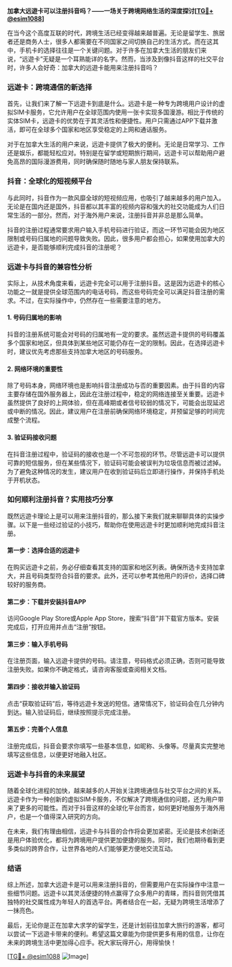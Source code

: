**加拿大远遊卡可以注册抖音吗？——一场关于跨境网络生活的深度探讨[[TG💪+ @esim1088](https://t.me/s/esim1088)]**

在当今这个高度互联的时代，跨境生活已经变得越来越普遍。无论是留学生、旅居者还是商务人士，很多人都需要在不同国家之间切换自己的生活方式。而在这其中，手机卡的选择往往是一个关键问题。对于许多在加拿大生活的朋友们来说，“远遊卡”无疑是一个耳熟能详的名字。然而，当涉及到像抖音这样的社交平台时，许多人会好奇：加拿大的远遊卡能用来注册抖音吗？

### **远遊卡：跨境通信的新选择**

首先，让我们来了解一下远遊卡到底是什么。远遊卡是一种专为跨境用户设计的虚拟SIM卡服务，它允许用户在全球范围内使用一张卡实现多国漫游。相比于传统的实体SIM卡，远遊卡的优势在于其灵活性和便捷性。用户只需通过APP下载并激活，即可在全球多个国家和地区享受稳定的上网和通话服务。

对于在加拿大生活的用户来说，远遊卡提供了极大的便利。无论是日常学习、工作还是娱乐，都能轻松应对。特别是在留学或短期旅行期间，远遊卡可以帮助用户避免高昂的国际漫游费用，同时确保随时随地与家人朋友保持联系。

### **抖音：全球化的短视频平台**

与此同时，抖音作为一款风靡全球的短视频应用，也吸引了越来越多的用户加入。无论是在国内还是国外，抖音都以其丰富的视频内容和强大的社交功能成为人们日常生活的一部分。然而，对于海外用户来说，注册抖音并非总是那么简单。

抖音的注册过程通常要求用户输入手机号码进行验证，而这一环节可能会因为地区限制或号码归属地的问题导致失败。因此，很多用户都会担心，如果使用加拿大的远遊卡，是否能够顺利完成抖音的注册呢？

### **远遊卡与抖音的兼容性分析**

实际上，从技术角度来看，远遊卡完全可以用于注册抖音。这是因为远遊卡的核心功能之一就是提供全球范围内的电话号码，而这些号码完全可以满足抖音注册的需求。不过，在实际操作中，仍然存在一些需要注意的地方。

#### **1. 号码归属地的影响**
抖音的注册系统可能会对号码的归属地有一定的要求。虽然远遊卡提供的号码覆盖多个国家和地区，但具体到某些地区可能仍存在一定的限制。因此，在选择远遊卡时，建议优先考虑那些支持加拿大地区的号码服务。

#### **2. 网络环境的重要性**
除了号码本身，网络环境也是影响抖音注册成功与否的重要因素。由于抖音的内容主要存储在国外服务器上，因此在注册过程中，稳定的网络连接至关重要。远遊卡虽然提供了良好的上网体验，但在高峰期或者信号较弱的情况下，可能会出现延迟或中断的情况。因此，建议用户在注册前确保网络环境稳定，并预留足够的时间完成整个流程。

#### **3. 验证码接收问题**
在抖音注册过程中，验证码的接收也是一个不可忽视的环节。尽管远遊卡可以提供可靠的短信服务，但在某些情况下，验证码可能会被误判为垃圾信息而被过滤掉。为了避免这种情况的发生，建议用户在收到验证码后立即进行操作，并保持手机处于开机状态。

### **如何顺利注册抖音？实用技巧分享**

既然远遊卡理论上是可以用来注册抖音的，那么接下来我们就来聊聊具体的实操步骤。以下是一些经过验证的小技巧，帮助你在使用远遊卡时更加顺利地完成抖音注册。

#### **第一步：选择合适的远遊卡**
在购买远遊卡之前，务必仔细查看其支持的国家和地区列表。确保所选卡支持加拿大，并且号码类型符合抖音的要求。此外，还可以参考其他用户的评价，选择口碑较好的服务商。

#### **第二步：下载并安装抖音APP**
访问Google Play Store或Apple App Store，搜索“抖音”并下载官方版本。安装完成后，打开应用并点击“注册”按钮。

#### **第三步：输入手机号码**
在注册页面，输入远遊卡提供的号码。请注意，号码格式必须正确，否则可能导致注册失败。如果你不确定格式，请咨询客服或查阅相关文档。

#### **第四步：接收并输入验证码**
点击“获取验证码”后，等待远遊卡发送的短信。通常情况下，验证码会在几分钟内到达。输入验证码后，继续按照提示完成注册。

#### **第五步：完善个人信息**
注册完成后，抖音会要求你填写一些基本信息，如昵称、头像等。尽量真实完整地填写这些信息，以便更好地融入社区。

### **远遊卡与抖音的未来展望**

随着全球化进程的加快，越来越多的人开始关注跨境通信与社交平台之间的关系。远遊卡作为一种创新的虚拟SIM卡服务，不仅解决了跨境通信的问题，还为用户带来了更多的可能性。而对于抖音这样的全球化平台而言，如何更好地服务于海外用户，也是一个值得深入研究的方向。

在未来，我们有理由相信，远遊卡与抖音的合作将会更加紧密。无论是技术创新还是用户体验优化，都将为跨境用户提供更加便捷的服务。同时，我们也期待看到更多类似的跨界合作，让世界各地的人们能够更方便地交流互动。

### **结语**

综上所述，加拿大远遊卡是可以用来注册抖音的，但需要用户在实际操作中注意一些细节问题。远遊卡以其灵活便捷的特点赢得了众多用户的青睐，而抖音则凭借其独特的社交属性成为年轻人的首选平台。两者结合在一起，无疑为跨境生活增添了一抹亮色。

最后，无论你是正在加拿大求学的留学生，还是计划前往加拿大旅行的游客，都可以尝试一下远遊卡带来的便利。希望这篇文章能为你提供更多有用的信息，让你在未来的跨境生活中更加得心应手。祝大家玩得开心，用得愉快！

[[TG💪+ @esim1088](https://t.me/s/esim1088) ![Image](https://i.postimg.cc/4NQfJmqS/Snipaste-2025-05-13-00-14-12.png)]